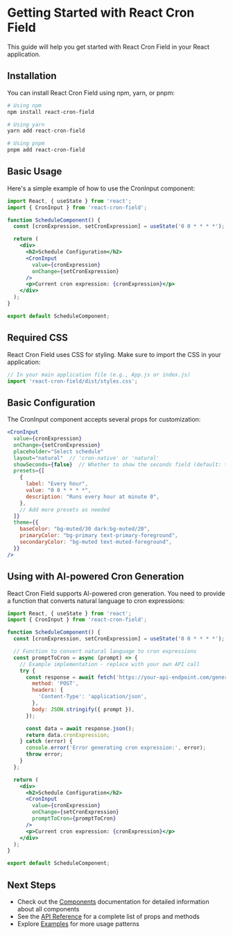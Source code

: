 # Getting Started with React Cron Field

This guide will help you get started with React Cron Field in your React application.

## Installation

You can install React Cron Field using npm, yarn, or pnpm:

```bash
# Using npm
npm install react-cron-field

# Using yarn
yarn add react-cron-field

# Using pnpm
pnpm add react-cron-field
```

## Basic Usage

Here's a simple example of how to use the CronInput component:

```jsx
import React, { useState } from 'react';
import { CronInput } from 'react-cron-field';

function ScheduleComponent() {
  const [cronExpression, setCronExpression] = useState('0 0 * * * *');

  return (
    <div>
      <h2>Schedule Configuration</h2>
      <CronInput 
        value={cronExpression} 
        onChange={setCronExpression} 
      />
      <p>Current cron expression: {cronExpression}</p>
    </div>
  );
}

export default ScheduleComponent;
```

## Required CSS

React Cron Field uses CSS for styling. Make sure to import the CSS in your application:

```jsx
// In your main application file (e.g., App.js or index.js)
import 'react-cron-field/dist/styles.css';
```

## Basic Configuration

The CronInput component accepts several props for customization:

```jsx
<CronInput 
  value={cronExpression} 
  onChange={setCronExpression}
  placeholder="Select schedule"
  layout="natural"  // 'cron-native' or 'natural'
  showSeconds={false}  // Whether to show the seconds field (default: true)
  presets={[
    {
      label: "Every hour",
      value: "0 0 * * * *",
      description: "Runs every hour at minute 0",
    },
    // Add more presets as needed
  ]}
  theme={{
    baseColor: "bg-muted/30 dark:bg-muted/20",
    primaryColor: "bg-primary text-primary-foreground",
    secondaryColor: "bg-muted text-muted-foreground",
  }}
/>
```

## Using with AI-powered Cron Generation

React Cron Field supports AI-powered cron generation. You need to provide a function that converts natural language to cron expressions:

```jsx
import React, { useState } from 'react';
import { CronInput } from 'react-cron-field';

function ScheduleComponent() {
  const [cronExpression, setCronExpression] = useState('0 0 * * * *');

  // Function to convert natural language to cron expressions
  const promptToCron = async (prompt) => {
    // Example implementation - replace with your own API call
    try {
      const response = await fetch('https://your-api-endpoint.com/generate-cron', {
        method: 'POST',
        headers: {
          'Content-Type': 'application/json',
        },
        body: JSON.stringify({ prompt }),
      });

      const data = await response.json();
      return data.cronExpression;
    } catch (error) {
      console.error('Error generating cron expression:', error);
      throw error;
    }
  };

  return (
    <div>
      <h2>Schedule Configuration</h2>
      <CronInput 
        value={cronExpression} 
        onChange={setCronExpression}
        promptToCron={promptToCron}
      />
      <p>Current cron expression: {cronExpression}</p>
    </div>
  );
}

export default ScheduleComponent;
```

## Next Steps

- Check out the [Components](./components.md) documentation for detailed information about all components
- See the [API Reference](./api-reference.md) for a complete list of props and methods
- Explore [Examples](./examples.md) for more usage patterns
